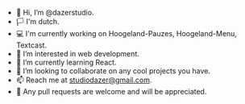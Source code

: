 - 👋 Hi, I’m @dazerstudio.
- 🏳  I'm dutch.
- 💻 I'm currently working on Hoogeland-Pauzes, Hoogeland-Menu, Textcast.
- 👀 I’m interested in web development.
- 🌱 I’m currently learning React.
- 💞️ I’m looking to collaborate on any cool projects you have.
- 📫 Reach me at studiodazer@gmail.com.
- 📩 Any pull requests are welcome and will be appreciated.
